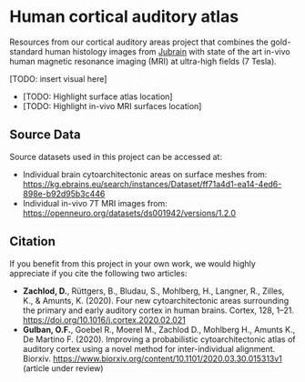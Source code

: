 # Human cortical auditory atlas
Resources from our cortical auditory areas project that combines the gold-standard human histology images from [Jubrain](https://jubrain.fz-juelich.de) with state of the art in-vivo human magnetic resonance imaging (MRI) at ultra-high fields (7 Tesla).

[TODO: insert visual here]

- [TODO: Highlight surface atlas location]
- [TODO: Highlight in-vivo MRI surfaces location]

## Source Data
Source datasets used in this project can be accessed at:
- Individual brain cytoarchitectonic areas on surface meshes from:
<https://kg.ebrains.eu/search/instances/Dataset/ff71a4d1-ea14-4ed6-898e-b92d95b3c446>
- Individual in-vivo 7T MRI images from:
<https://openneuro.org/datasets/ds001942/versions/1.2.0>

## Citation
If you benefit from this project in your own work, we would highly appreciate if you cite the following two articles:
- **Zachlod, D.**, Rüttgers, B., Bludau, S., Mohlberg, H., Langner, R., Zilles, K., & Amunts, K. (2020). Four new cytoarchitectonic areas surrounding the primary and early auditory cortex in human brains. Cortex, 128, 1–21. <https://doi.org/10.1016/j.cortex.2020.02.021>
- **Gulban, O.F.**, Goebel R., Moerel M., Zachlod D., Mohlberg H., Amunts K., De Martino F. (2020). Improving a probabilistic cytoarchitectonic atlas of auditory cortex using a novel method for inter-individual alignment. Biorxiv. <https://www.biorxiv.org/content/10.1101/2020.03.30.015313v1> (article under review)
